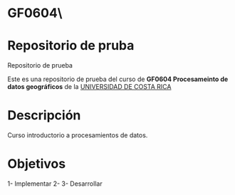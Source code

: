 # GF0604\
# Repositorio de pruba 

Repositorio de prueba

Este es una repositorio de prueba del curso de **GF0604 Procesameinto de datos geográficos** de la [UNIVERSIDAD DE COSTA RICA](https://ori.ucr.ac.cr/)

# Descripción
Curso introductorio a procesamientos de datos.

# Objetivos
1- Implementar 
2-
3- Desarrollar
